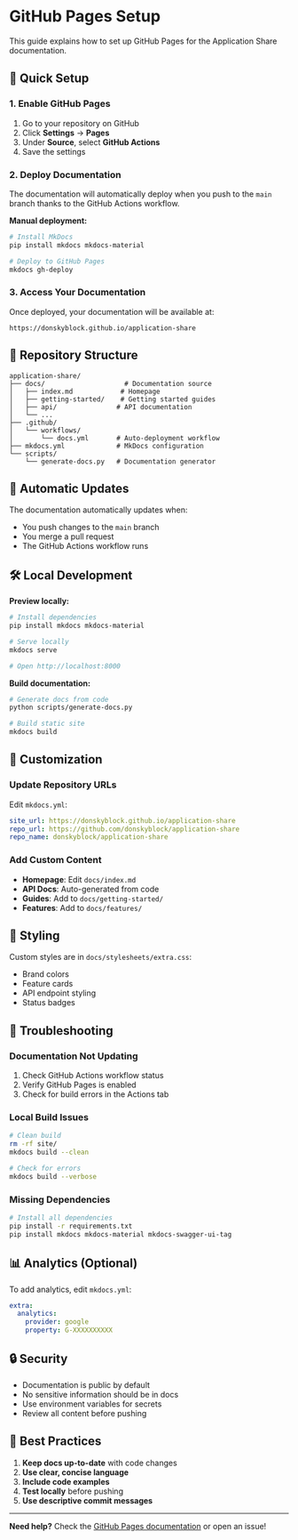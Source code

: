 # GitHub Pages Setup

This guide explains how to set up GitHub Pages for the Application Share documentation.

## 🚀 Quick Setup

### 1. Enable GitHub Pages

1. Go to your repository on GitHub
2. Click **Settings** → **Pages**
3. Under **Source**, select **GitHub Actions**
4. Save the settings

### 2. Deploy Documentation

The documentation will automatically deploy when you push to the `main` branch thanks to the GitHub Actions workflow.

**Manual deployment:**
```bash
# Install MkDocs
pip install mkdocs mkdocs-material

# Deploy to GitHub Pages
mkdocs gh-deploy
```

### 3. Access Your Documentation

Once deployed, your documentation will be available at:
```
https://donskyblock.github.io/application-share
```

## 📁 Repository Structure

```
application-share/
├── docs/                    # Documentation source
│   ├── index.md            # Homepage
│   ├── getting-started/    # Getting started guides
│   ├── api/               # API documentation
│   └── ...
├── .github/
│   └── workflows/
│       └── docs.yml       # Auto-deployment workflow
├── mkdocs.yml             # MkDocs configuration
└── scripts/
    └── generate-docs.py   # Documentation generator
```

## 🔄 Automatic Updates

The documentation automatically updates when:

- You push changes to the `main` branch
- You merge a pull request
- The GitHub Actions workflow runs

## 🛠️ Local Development

**Preview locally:**
```bash
# Install dependencies
pip install mkdocs mkdocs-material

# Serve locally
mkdocs serve

# Open http://localhost:8000
```

**Build documentation:**
```bash
# Generate docs from code
python scripts/generate-docs.py

# Build static site
mkdocs build
```

## 📝 Customization

### Update Repository URLs

Edit `mkdocs.yml`:
```yaml
site_url: https://donskyblock.github.io/application-share
repo_url: https://github.com/donskyblock/application-share
repo_name: donskyblock/application-share
```

### Add Custom Content

- **Homepage**: Edit `docs/index.md`
- **API Docs**: Auto-generated from code
- **Guides**: Add to `docs/getting-started/`
- **Features**: Add to `docs/features/`

## 🎨 Styling

Custom styles are in `docs/stylesheets/extra.css`:
- Brand colors
- Feature cards
- API endpoint styling
- Status badges

## 🔧 Troubleshooting

### Documentation Not Updating

1. Check GitHub Actions workflow status
2. Verify GitHub Pages is enabled
3. Check for build errors in the Actions tab

### Local Build Issues

```bash
# Clean build
rm -rf site/
mkdocs build --clean

# Check for errors
mkdocs build --verbose
```

### Missing Dependencies

```bash
# Install all dependencies
pip install -r requirements.txt
pip install mkdocs mkdocs-material mkdocs-swagger-ui-tag
```

## 📊 Analytics (Optional)

To add analytics, edit `mkdocs.yml`:
```yaml
extra:
  analytics:
    provider: google
    property: G-XXXXXXXXXX
```

## 🔒 Security

- Documentation is public by default
- No sensitive information should be in docs
- Use environment variables for secrets
- Review all content before pushing

## 🎯 Best Practices

1. **Keep docs up-to-date** with code changes
2. **Use clear, concise language**
3. **Include code examples**
4. **Test locally** before pushing
5. **Use descriptive commit messages**

---

**Need help?** Check the [GitHub Pages documentation](https://docs.github.com/en/pages) or open an issue!
